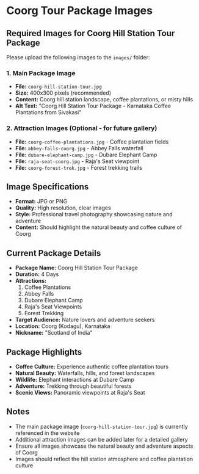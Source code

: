 # Coorg Tour Package Images

## Required Images for Coorg Hill Station Tour Package

Please upload the following images to the `images/` folder:

### 1. Main Package Image
- **File:** `coorg-hill-station-tour.jpg`
- **Size:** 400x300 pixels (recommended)
- **Content:** Coorg hill station landscape, coffee plantations, or misty hills
- **Alt Text:** "Coorg Hill Station Tour Package - Karnataka Coffee Plantations from Sivakasi"

### 2. Attraction Images (Optional - for future gallery)
- **File:** `coorg-coffee-plantations.jpg` - Coffee plantation fields
- **File:** `abbey-falls-coorg.jpg` - Abbey Falls waterfall
- **File:** `dubare-elephant-camp.jpg` - Dubare Elephant Camp
- **File:** `raja-seat-coorg.jpg` - Raja's Seat viewpoint
- **File:** `coorg-forest-trek.jpg` - Forest trekking trails

## Image Specifications
- **Format:** JPG or PNG
- **Quality:** High resolution, clear images
- **Style:** Professional travel photography showcasing nature and adventure
- **Content:** Should highlight the natural beauty and coffee culture of Coorg

## Current Package Details
- **Package Name:** Coorg Hill Station Tour Package
- **Duration:** 4 Days
- **Attractions:** 
  1. Coffee Plantations
  2. Abbey Falls
  3. Dubare Elephant Camp
  4. Raja's Seat Viewpoints
  5. Forest Trekking
- **Target Audience:** Nature lovers and adventure seekers
- **Location:** Coorg (Kodagu), Karnataka
- **Nickname:** "Scotland of India"

## Package Highlights
- **Coffee Culture:** Experience authentic coffee plantation tours
- **Natural Beauty:** Waterfalls, hills, and forest landscapes
- **Wildlife:** Elephant interactions at Dubare Camp
- **Adventure:** Trekking through beautiful forests
- **Scenic Views:** Panoramic viewpoints at Raja's Seat

## Notes
- The main package image (`coorg-hill-station-tour.jpg`) is currently referenced in the website
- Additional attraction images can be added later for a detailed gallery
- Ensure all images showcase the natural beauty and adventure aspects of Coorg
- Images should reflect the hill station atmosphere and coffee plantation culture
